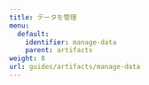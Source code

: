 ```yaml
---
title: データを管理
menu:
  default:
    identifier: manage-data
    parent: artifacts
weight: 8
url: guides/artifacts/manage-data
---
```


